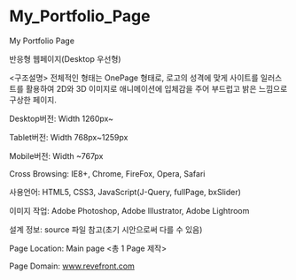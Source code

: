 # My_Portfolio_Page
My Portfolio Page

반응형 웹페이지(Desktop 우선형)

<구조설명> 
전체적인 형태는 OnePage 형태로, 로고의 성격에 맞게 사이트를 일러스트를 활용하여 2D와 3D 이미지로 애니메이션에 입체감을 주어 부드럽고 밝은 느낌으로 구상한 페이지.

Desktop버전: Width 1260px~

Tablet버전: Width 768px~1259px

Mobile버전: Width ~767px

Cross Browsing: IE8+, Chrome, FireFox, Opera, Safari

사용언어: HTML5, CSS3, JavaScript(J-Query, fullPage, bxSlider)

이미지 작업: Adobe Photoshop, Adobe Illustrator, Adobe Lightroom

설계 정보: source 파일 참고(초기 시안으로써 다를 수 있음)

Page Location: Main page <총 1 Page 제작>

Page Domain: www.revefront.com